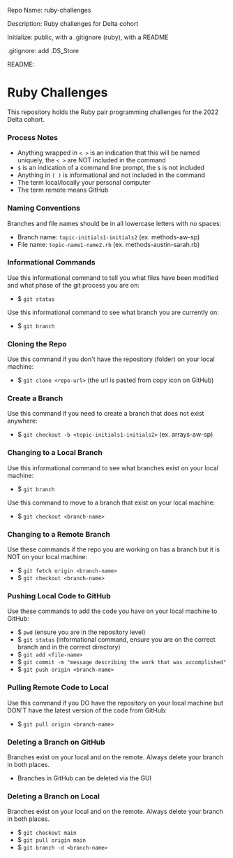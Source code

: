 Repo Name: ruby-challenges

Description: Ruby challenges for Delta cohort

Initialize: public, with a .gitignore (ruby), with a README

.gitignore: add .DS_Store

README:

# Ruby Challenges

This repository holds the Ruby pair programming challenges for the 2022 Delta cohort.

### Process Notes

- Anything wrapped in `< >` is an indication that this will be named uniquely, the `< >` are NOT included in the command
- `$` is an indication of a command line prompt, the `$` is not included
- Anything in `( )` is informational and not included in the command
- The term local/locally your personal computer
- The term remote means GitHub

### Naming Conventions

Branches and file names should be in all lowercase letters with no spaces:

- Branch name: `topic-initials1-initials2` (ex. methods-aw-sp)
- File name: `topic-name1-name2.rb` (ex. methods-austin-sarah.rb)

### Informational Commands

Use this informational command to tell you what files have been modified and what phase of the git process you are on:

- $ `git status`

Use this informational command to see what branch you are currently on:

- $ `git branch`

### Cloning the Repo

Use this command if you don't have the repository (folder) on your local machine:

- $ `git clone <repo-url>` (the url is pasted from copy icon on GitHub)

### Create a Branch

Use this command if you need to create a branch that does not exist anywhere:

- $ `git checkout -b <topic-initials1-initials2>` (ex. arrays-aw-sp)

### Changing to a Local Branch

Use this informational command to see what branches exist on your local machine:

- $ `git branch`

Use this command to move to a branch that exist on your local machine:

- $ `git checkout <branch-name>`

### Changing to a Remote Branch

Use these commands if the repo you are working on has a branch but it is NOT on your local machine:

- $ `git fetch origin <branch-name>`
- $ `git checkout <branch-name>`

### Pushing Local Code to GitHub

Use these commands to add the code you have on your local machine to GitHub:

- $ `pwd` (ensure you are in the repository level)
- $ `git status` (informational command, ensure you are on the correct branch and in the correct directory)
- $ `git add <file-name>`
- $ `git commit -m "message describing the work that was accomplished"`
- $ `git push origin <branch-name>`

### Pulling Remote Code to Local

Use this command if you DO have the repository on your local machine but DON'T have the latest version of the code from GitHub:

- $ `git pull origin <branch-name>`

### Deleting a Branch on GitHub

Branches exist on your local and on the remote. Always delete your branch in both places.

- Branches in GitHub can be deleted via the GUI

### Deleting a Branch on Local

Branches exist on your local and on the remote. Always delete your branch in both places.

- $ `git checkout main`
- $ `git pull origin main`
- $ `git branch -d <branch-name>`
